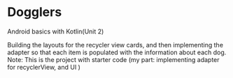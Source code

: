 # Dogglers
Android basics with Kotlin(Unit 2)

Building the layouts for the recycler view cards, and then implementing the adapter so that each item is populated with the information about each dog.
Note: This is the project with starter code (my part: implementing adapter for recyclerView, and UI )
